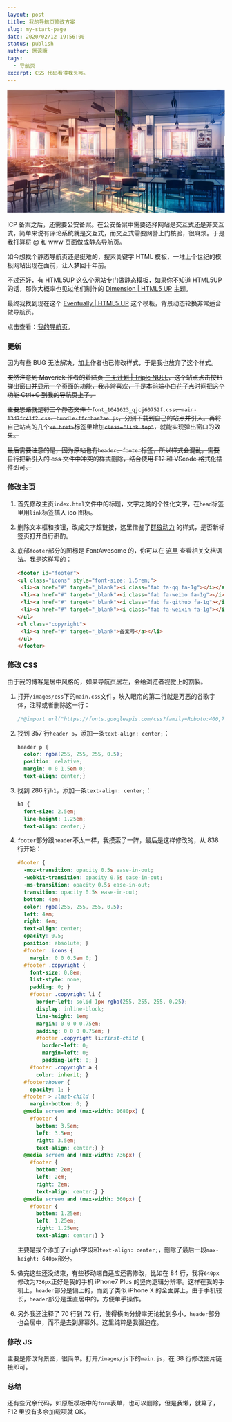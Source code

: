 ```yaml
---
layout: post
title: 我的导航页修改方案
slug: my-start-page
date: 2020/02/12 19:56:00
status: publish
author: 原谅糖
tags: 
  - 导航页
excerpt: CSS 代码看得我头疼。
---
```


![](./assets/54951719b0d3b.jpg)

ICP 备案之后，还需要公安备案。在公安备案中需要选择网站是交互式还是非交互式，简单来说有评论系统就是交互式，而交互式需要网警上门核验，很麻烦。于是我打算将 @ 和 www 页面做成静态导航页。

如今想找个静态导航页还是挺难的，搜索关键字 HTML 模板，一堆上个世纪的模板网站出现在面前，让人梦回十年前。

不过还好，有 HTML5UP 这么个网站专门做静态模板，如果你不知道 HTML5UP 的话，那你大概率也见过他们制作的 [Dimension | HTML5 UP](https://html5up.net/dimension) 主题。

最终我找到现在这个 [Eventually | HTML5 UP](https://html5up.net/eventually) 这个模板，背景动态轮换非常适合做导航页。

点击查看：[我的导航页](https://luhe.xyz/)。

### 更新

因为有些 BUG 无法解决，加上作者也已修改样式，于是我也放弃了这个样式。

~~突然注意到 Maverick 作者的着陆页 [三无计划 | Triple NULL](https://www.imalan.cn/)，这个站点点击按钮弹出窗口并显示一个页面的功能，我非常喜欢，于是本前端小白花了点时间把这个功能 Ctrl+C 到我的导航页上了。~~

~~主要思路就是将三个静态文件：`font_1041623_qjcj60752f.css`、`main-13d7fc41f2.css`、`bundle-ffcbbae2ae.js`，分别下载到自己的站点并引入。再将自己站点的几个`<a href>`标签里增加`class="link top"`，就能实现弹出窗口的效果。~~

~~最后需要注意的是，因为原站也有`header`、`footer`标签，所以样式会混乱，需要自行把新引入的 css 文件中冲突的样式删除，结合使用 F12 和 VScode 格式化插件即可。~~

### 修改主页

1. 首先修改主页`index.html`文件中的标题，文字之类的个性化文字，在`head`标签里用`link`标签插入 ico 图标。

2. 删除文本框和按钮，改成文字超链接，这里借鉴了[群狼动力](https://volf.club/) 的样式，是否新标签页打开自行斟酌。

3. 底部`footer`部分的图标是 FontAwesome 的，你可以在 [这里](http://fa5.dashgame.com/#/文档/堆叠) 查看相关文档语法。我是这样写的：

   ```html
   <footer id="footer">
   <ul class="icons" style="font-size: 1.5rem;">
   	<li><a href="#" target="_blank"><i class="fab fa-qq fa-1g"></i></a></li>
   	<li><a href="#" target="_blank"><i class="fab fa-weibo fa-1g"></i></a></li>
   	<li><a href="#" target="_blank"><i class="fab fa-github fa-1g"></i></a></li>
   	<li><a href="#" target="_blank"><i class="fab fa-weixin fa-1g"></i></a></li>
   </ul>
   <ul class="copyright">
   	<li><a href="#" target="_blank">备案号</a></li>
   </ul>
   </footer>
   ```

### 修改 CSS

由于我的博客是居中风格的，如果导航页居左，会给浏览者视觉上的割裂。

1. 打开`/images/css`下的`main.css`文件，映入眼帘的第二行就是万恶的谷歌字体，注释或者删除这一行：

   ```css
   /*@import url("https://fonts.googleapis.com/css?family=Roboto:400,700");*/
   ```

2. 找到 357 行`header p`，添加一条`text-align: center;`：

   ```css
   header p {
     color: rgba(255, 255, 255, 0.5);
     position: relative;
     margin: 0 0 1.5em 0;
     text-align: center;}
   ```

3. 找到 286 行`h1`，添加一条`text-align: center;`：

   ```css
   h1 {
     font-size: 2.5em;
     line-height: 1.25em;
     text-align: center;}
   ```

4. `footer`部分跟`header`不太一样，我摸索了一阵，最后是这样修改的，从 838 行开始：

   ```css
   #footer {
     -moz-transition: opacity 0.5s ease-in-out;
     -webkit-transition: opacity 0.5s ease-in-out;
     -ms-transition: opacity 0.5s ease-in-out;
     transition: opacity 0.5s ease-in-out;
     bottom: 4em;
     color: rgba(255, 255, 255, 0.5);
     left: 4em;
     right: 4em;
     text-align: center;
     opacity: 0.5;
     position: absolute; }
     #footer .icons {
       margin: 0 0 0.5em 0; }
     #footer .copyright {
       font-size: 0.8em;
       list-style: none;
       padding: 0; }
       #footer .copyright li {
         border-left: solid 1px rgba(255, 255, 255, 0.25);
         display: inline-block;
         line-height: 1em;
         margin: 0 0 0 0.75em;
         padding: 0 0 0 0.75em; }
         #footer .copyright li:first-child {
           border-left: 0;
           margin-left: 0;
           padding-left: 0; }
       #footer .copyright a {
         color: inherit; }
     #footer:hover {
       opacity: 1; }
     #footer > :last-child {
       margin-bottom: 0; }
     @media screen and (max-width: 1680px) {
       #footer {
         bottom: 3.5em;
         left: 3.5em;
         right: 3.5em;
         text-align: center;} }
     @media screen and (max-width: 736px) {
       #footer {
         bottom: 2em;
         left: 2em;
         right: 2em;
         text-align: center;} }
     @media screen and (max-width: 360px) {
       #footer {
         bottom: 1.25em;
         left: 1.25em;
         right: 1.25em;
         text-align: center;} }
   ```

   主要是挨个添加了`right`字段和`text-align: center;`，删除了最后一段`max-height: 640px`部分。

5. 做完这些还没结束，有些移动端自适应还需修改，比如在 84 行，我将`640px`修改为`736px`正好是我的手机 iPhone7 Plus 的竖向逻辑分辨率。这样在我的手机上，`header`部分是偏上的，而到了类似 iPhone X 的全面屏上，由于手机较长，`header`部分是垂直居中的，方便单手操作。

6. 另外我还注释了 70 行到 72 行，使得横向分辨率无论拉到多小，`header`部分也会居中，而不是去到屏幕外。这里纯粹是我强迫症。

### 修改 JS

主要是修改背景图，很简单。打开`/images/js`下的`main.js`，在 38 行修改图片链接即可。

### 总结

还有些冗余代码，如原版模板中的`form`表单，也可以删除，但是我懒，就算了，F12 里没有多余加载项就 OK。